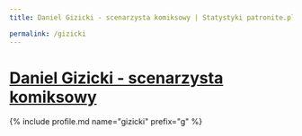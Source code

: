 ```yaml
---
title: Daniel Gizicki - scenarzysta komiksowy | Statystyki patronite.pl | Patromierz

permalink: /gizicki
---
```


# [Daniel Gizicki - scenarzysta komiksowy](https://patronite.pl/gizicki)

{% include profile.md name="gizicki" prefix="g" %}
